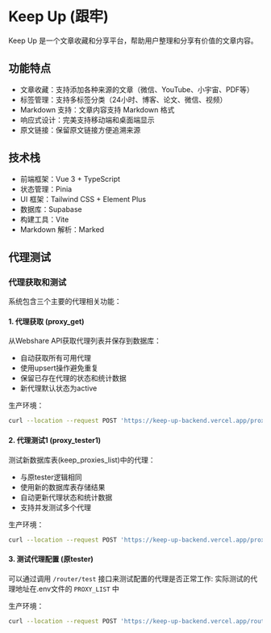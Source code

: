 # Keep Up (跟牢)

Keep Up 是一个文章收藏和分享平台，帮助用户整理和分享有价值的文章内容。

## 功能特点

- 文章收藏：支持添加各种来源的文章（微信、YouTube、小宇宙、PDF等）
- 标签管理：支持多标签分类（24小时、博客、论文、微信、视频）
- Markdown 支持：文章内容支持 Markdown 格式
- 响应式设计：完美支持移动端和桌面端显示
- 原文链接：保留原文链接方便追溯来源

## 技术栈

- 前端框架：Vue 3 + TypeScript
- 状态管理：Pinia
- UI 框架：Tailwind CSS + Element Plus
- 数据库：Supabase
- 构建工具：Vite
- Markdown 解析：Marked


## 代理测试

### 代理获取和测试

系统包含三个主要的代理相关功能：

#### 1. 代理获取 (proxy_get)
从Webshare API获取代理列表并保存到数据库：
- 自动获取所有可用代理
- 使用upsert操作避免重复
- 保留已存在代理的状态和统计数据
- 新代理默认状态为active

生产环境：
```bash
curl --location --request POST 'https://keep-up-backend.vercel.app/proxy/get'
```

#### 2. 代理测试1 (proxy_tester1)
测试新数据库表(keep_proxies_list)中的代理：
- 与原tester逻辑相同
- 使用新的数据库表存储结果
- 自动更新代理状态和统计数据
- 支持并发测试多个代理

生产环境：
```bash
curl --location --request POST 'https://keep-up-backend.vercel.app/proxy/test1'
```

#### 3. 测试代理配置 (原tester)

可以通过调用 `/router/test` 接口来测试配置的代理是否正常工作:
实际测试的代理地址在.env文件的 `PROXY_LIST` 中

生产环境：
```bash
curl --location --request POST 'https://keep-up-backend.vercel.app/router/test'
```

